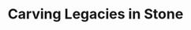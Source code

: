 ---
layout: post
title: Carving Legacies in Stone
featured_image: /images/experience-hegra-22.jpg
categories: [history, travel]
---
